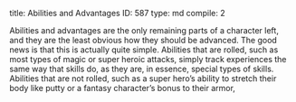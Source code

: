 title:          Abilities and Advantages
ID:             587
type:           md
compile:        2



Abilities and advantages are the only remaining parts of a character left, and they are the least obvious how they should be advanced. The good news is that this is actually quite simple. Abilities that are rolled, such as most types of magic or super heroic attacks, simply track experiences the same way that skills do, as they are, in essence, special types of skills. Abilities that are not rolled, such as a super hero’s ability to stretch their body like putty or a fantasy character’s bonus to their armor, 
